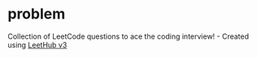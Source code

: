 # problem
Collection of LeetCode questions to ace the coding interview! - Created using [LeetHub v3](https://github.com/raphaelheinz/LeetHub-3.0)
